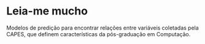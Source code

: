 # Leia-me mucho

Modelos de predição para encontrar relações entre variáveis coletadas pela CAPES, que definem características da pós-graduação em Computação.

